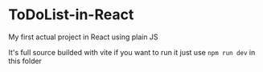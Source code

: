 # ToDoList-in-React

My first actual project in React using plain JS

It's full source builded with vite if you want to run it just use ```npm run dev``` in this folder
